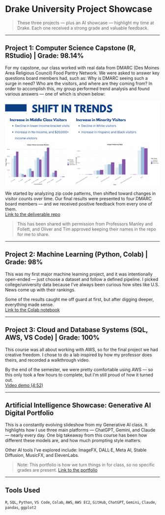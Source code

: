 # Drake University Project Showcase

> These three projects — plus an AI showcase — highlight my time at Drake. Each one received a strong grade and valuable feedback.

---

## Project 1: Computer Science Capstone (R, RStudio) | Grade: 98.14%  
For my capstone, our class worked with real data from DMARC (Des Moines Area Religious Council) Food Pantry Network. We were asked to answer key questions board members had, such as: Why is DMARC seeing such a surge in need? Who are the visitors, and where are they coming from? In order to accomplish this, my group performed trend analysis and found various answers — one of which is shown below:

![The rise of middle class minorities](./DMARC.png)



We started by analyzing zip code patterns, then shifted toward changes in visitor counts over time. Our final results were presented to four DMARC board members — and we received positive feedback from every one of them.  
[Link to the deliverable repo](https://github.com/Bradleyda932/DMARC-Project-Deliverable) 

> This has been shared with permission from Professors Manley and Follett, and Oliver and Tim approved keeping their names in the repo for me to share.

---

## Project 2: Machine Learning (Python, Colab) | Grade: 98%  
This was my first major machine learning project, and it was intentionally open-ended — just choose a dataset and follow a defined pipeline. I picked college/university data because I’ve always been curious how sites like U.S. News come up with their rankings.

Some of the results caught me off guard at first, but after digging deeper, everything made sense.  
[Link to the Colab notebook](https://colab.research.google.com/drive/10VQG-SypWoHKRV0bVFFrwt4SqGN7BO3R?usp=sharing)

---

## Project 3: Cloud and Database Systems (SQL, AWS, VS Code) | Grade: 100%  
This course was all about working with AWS, so for the final project we had creative freedom. I chose to do a lab inspired by how my professor does theirs, and recorded a walkthrough video. 

By the end of the semester, we were pretty comfortable using AWS — so this only took a few hours to complete, but I’m still proud of how it turned out.  
[Video demo (4:52)](https://youtu.be/c47q4eyswJo)

---

## Artificial Intelligence Showcase: Generative AI Digital Portfolio  
This is a constantly evolving slideshow from my Generative AI class. It highlights how I use three main platforms — ChatGPT, Gemini, and Claude — nearly every day. One big takeaway from this course has been how different these models are, and how much prompting style matters.

Other AI tools I’ve explored include: ImageFX, DALL·E, Meta AI, Stable Diffusion, MusicFX, and ElevenLabs.  

> Note: This portfolio is how we turn things in for class, so no specific grades are present. 
[Link to the portfolio](https://docs.google.com/presentation/d/1gxxbLjbwrt-RHYnDgLavBps4qDukjjNavULU4iQdw-8/edit?usp=sharing)

---

## Tools Used  
`R`, `SQL`, `Python`, `VS Code`, `Colab`, `AWS`, `AWS EC2`, `GitHub`, `ChatGPT`, `Gemini`, `Claude`, `pandas`, `ggplot2`


